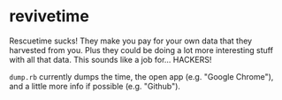 revivetime
==========

Rescuetime sucks! They make you pay for your own data that they harvested from you. Plus they could be doing a lot more interesting stuff with all that data. This sounds like a job for... HACKERS!

`dump.rb` currently dumps the time, the open app (e.g. "Google Chrome"), and a little more info if possible (e.g. "Github").
